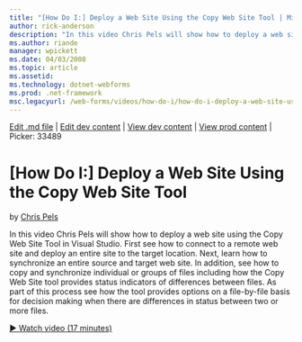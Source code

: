 ```yaml
---
title: "[How Do I:] Deploy a Web Site Using the Copy Web Site Tool | Microsoft Docs"
author: rick-anderson
description: "In this video Chris Pels will show how to deploy a web site using the Copy Web Site Tool in Visual Studio. First see how to connect to a remote web site and..."
ms.author: riande
manager: wpickett
ms.date: 04/03/2008
ms.topic: article
ms.assetid: 
ms.technology: dotnet-webforms
ms.prod: .net-framework
msc.legacyurl: /web-forms/videos/how-do-i/how-do-i-deploy-a-web-site-using-the-copy-web-site-tool
---
```

[Edit .md file](C:\Projects\msc\dev\Msc.Www\Web.ASP\App_Data\github\web-forms\videos\how-do-i\how-do-i-deploy-a-web-site-using-the-copy-web-site-tool.md) | [Edit dev content](http://www.aspdev.net/umbraco#/content/content/edit/26466) | [View dev content](http://docs.aspdev.net/tutorials/web-forms/videos/how-do-i/how-do-i-deploy-a-web-site-using-the-copy-web-site-tool.html) | [View prod content](http://www.asp.net/web-forms/videos/how-do-i/how-do-i-deploy-a-web-site-using-the-copy-web-site-tool) | Picker: 33489

[How Do I:] Deploy a Web Site Using the Copy Web Site Tool
====================
by [Chris Pels](https://twitter.com/chrispels)

In this video Chris Pels will show how to deploy a web site using the Copy Web Site Tool in Visual Studio. First see how to connect to a remote web site and deploy an entire site to the target location. Next, learn how to synchronize an entire source and target web site. In addition, see how to copy and synchronize individual or groups of files including how the Copy Web Site tool provides status indicators of differences between files. As part of this process see how the tool provides options on a file-by-file basis for decision making when there are differences in status between two or more files.

[&#9654; Watch video (17 minutes)](https://channel9.msdn.com/Blogs/ASP-NET-Site-Videos/how-do-i-deploy-a-web-site-using-the-copy-web-site-tool)